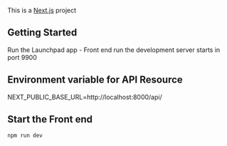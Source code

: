 This is a [Next.js](https://nextjs.org) project

## Getting Started

Run the Launchpad app - Front end 
run the development server starts in port 9900

## Environment variable for API Resource
NEXT_PUBLIC_BASE_URL=http://localhost:8000/api/

## Start the Front end
```bash
npm run dev

```
